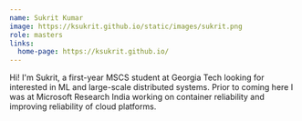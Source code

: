 ```yaml
---
name: Sukrit Kumar
image: https://ksukrit.github.io/static/images/sukrit.png
role: masters
links:
  home-page: https://ksukrit.github.io/
---
```


Hi! I'm Sukrit, a first-year MSCS student at Georgia Tech looking for interested in ML and large-scale distributed systems. Prior to coming here I was at Microsoft Research India working on container reliability and improving reliability of cloud platforms.
